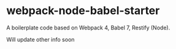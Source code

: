 # webpack-node-babel-starter
A boilerplate code based on Webpack 4, Babel 7, Restify (Node). 

Will update other info soon 
